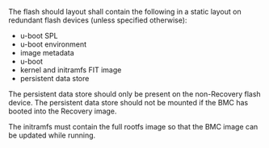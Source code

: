 The flash should layout shall contain the following in a static layout on
redundant flash devices (unless specified otherwise):

- u-boot SPL
- u-boot environment
- image metadata
- u-boot
- kernel and initramfs FIT image
- persistent data store

The persistent data store should only be present on the non-Recovery flash
device.  The persistent data store should not be mounted if the BMC has booted
into the Recovery image.

The initramfs must contain the full rootfs image so that the BMC image can be
updated while running.
